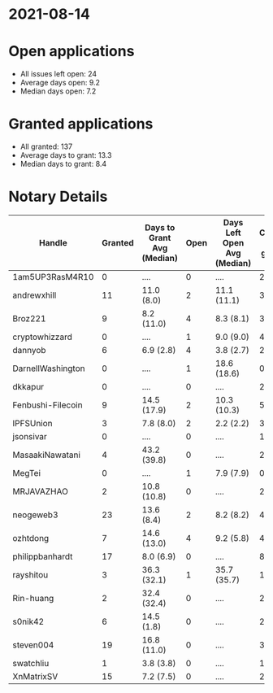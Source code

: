 2021-08-14
==========

# Open applications

- All issues left open: 24
- Average days open: 9.2
- Median days open: 7.2

# Granted applications

- All granted: 137
- Average days to grant: 13.3
- Median days to grant: 8.4

# Notary Details

| Handle            |   Granted | Days to Grant Avg (Median)   |   Open | Days Left Open Avg (Median)   |   Closed (no grant) |
|-------------------|-----------|------------------------------|--------|-------------------------------|---------------------|
| 1am5UP3RasM4R10   |         0 | ....                         |      0 | ....                          |                   2 |
| andrewxhill       |        11 | 11.0  (8.0)                  |      2 | 11.1  (11.1)                  |                  37 |
| Broz221           |         9 | 8.2  (11.0)                  |      4 | 8.3  (8.1)                    |                  31 |
| cryptowhizzard    |         0 | ....                         |      1 | 9.0  (9.0)                    |                   4 |
| dannyob           |         6 | 6.9  (2.8)                   |      4 | 3.8  (2.7)                    |                  21 |
| DarnellWashington |         0 | ....                         |      1 | 18.6  (18.6)                  |                   0 |
| dkkapur           |         0 | ....                         |      0 | ....                          |                   2 |
| Fenbushi-Filecoin |         9 | 14.5  (17.9)                 |      2 | 10.3  (10.3)                  |                  52 |
| IPFSUnion         |         3 | 7.8  (8.0)                   |      2 | 2.2  (2.2)                    |                   3 |
| jsonsivar         |         0 | ....                         |      0 | ....                          |                  13 |
| MasaakiNawatani   |         4 | 43.2  (39.8)                 |      0 | ....                          |                  27 |
| MegTei            |         0 | ....                         |      1 | 7.9  (7.9)                    |                   0 |
| MRJAVAZHAO        |         2 | 10.8  (10.8)                 |      0 | ....                          |                   2 |
| neogeweb3         |        23 | 13.6  (8.4)                  |      2 | 8.2  (8.2)                    |                  42 |
| ozhtdong          |         7 | 14.6  (13.0)                 |      4 | 9.2  (5.8)                    |                  43 |
| philippbanhardt   |        17 | 8.0  (6.9)                   |      0 | ....                          |                  81 |
| rayshitou         |         3 | 36.3  (32.1)                 |      1 | 35.7  (35.7)                  |                  12 |
| Rin-huang         |         2 | 32.4  (32.4)                 |      0 | ....                          |                   2 |
| s0nik42           |         6 | 14.5  (1.8)                  |      0 | ....                          |                  22 |
| steven004         |        19 | 16.8  (11.0)                 |      0 | ....                          |                  37 |
| swatchliu         |         1 | 3.8  (3.8)                   |      0 | ....                          |                   1 |
| XnMatrixSV        |        15 | 7.2  (7.5)                   |      0 | ....                          |                  24 |